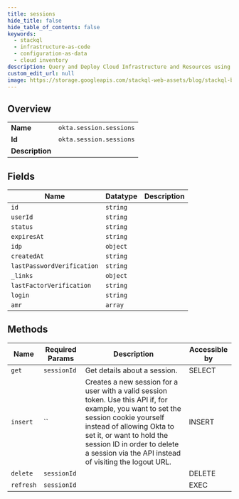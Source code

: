 ```yaml
---
title: sessions
hide_title: false
hide_table_of_contents: false
keywords:
  - stackql
  - infrastructure-as-code
  - configuration-as-data
  - cloud inventory
description: Query and Deploy Cloud Infrastructure and Resources using SQL
custom_edit_url: null
image: https://storage.googleapis.com/stackql-web-assets/blog/stackql-blog-post-featured-image.png
---
```

  
    

## Overview
<table><tbody>
<tr><td><b>Name</b></td><td><code>okta.session.sessions</code></td></tr>
<tr><td><b>Id</b></td><td><code>okta.session.sessions</code></td></tr>
<tr><td><b>Description</b></td><td></td></tr>
</tbody></table>

## Fields
| Name | Datatype | Description |
| ---- | -------- | ----------- |
| `id` | `string` |  |
| `userId` | `string` |  |
| `status` | `string` |  |
| `expiresAt` | `string` |  |
| `idp` | `object` |  |
| `createdAt` | `string` |  |
| `lastPasswordVerification` | `string` |  |
| `_links` | `object` |  |
| `lastFactorVerification` | `string` |  |
| `login` | `string` |  |
| `amr` | `array` |  |
## Methods
| Name | Required Params | Description | Accessible by |
| ---- | --------------- | ----------- | ------------- |
| `get` | `sessionId` | Get details about a session. | SELECT |
| `insert` | `` | Creates a new session for a user with a valid session token. Use this API if, for example, you want to set the session cookie yourself instead of allowing Okta to set it, or want to hold the session ID in order to delete a session via the API instead of visiting the logout URL. | INSERT |
| `delete` | `sessionId` |  | DELETE |
| `refresh` | `sessionId` |  | EXEC |
